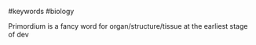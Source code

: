 #keywords #biology 

Primordium is a fancy word for organ/structure/tissue at the earliest stage of dev